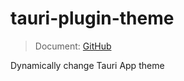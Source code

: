# tauri-plugin-theme

> Document: [GitHub](https://github.com/wyhaya/tauri-plugin-theme)

Dynamically change Tauri App theme
